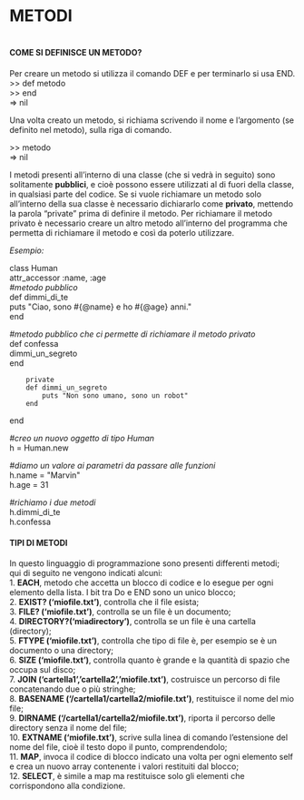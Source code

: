 # METODI <h1>      

#### COME SI DEFINISCE UN METODO? <h4> 
  
Per creare un metodo si utilizza il comando DEF e per terminarlo si usa END.      
\>> def metodo     
\>> end    
=> nil     
     
Una volta creato un metodo, si richiama scrivendo il nome e l’argomento (se definito nel metodo), sulla riga di comando.     
     
\>> metodo      
=> nil     
      
I metodi presenti all’interno di una classe (che si vedrà in seguito) sono solitamente **pubblici**, e cioè possono essere utilizzati al di fuori della 
classe, in qualsiasi parte del codice. Se si vuole richiamare un metodo solo all’interno della sua classe è necessario dichiararlo come **privato**, 
mettendo la parola “private” prima di definire il metodo. Per richiamare il metodo privato è necessario creare un altro metodo all’interno del 
programma che permetta di richiamare il metodo e così da poterlo utilizzare.

*Esempio:*    
          
class Human    
	attr_accessor :name, :age     
*#metodo pubblico*       
	def dimmi_di_te                  
		puts "Ciao, sono #{@name} e ho #{@age} anni."    
	end      
     
*#metodo pubblico che ci permette di richiamare il metodo privato*     
		def confessa    
			dimmi_un_segreto        
		end          
		      
		private      
		def dimmi_un_segreto           
			puts "Non sono umano, sono un robot"     
		end      
end    

*#creo un nuovo oggetto di tipo Human*    
h = Human.new   
   
*#diamo un valore ai parametri da passare alle funzioni*    
h.name = "Marvin"   
h.age = 31   
   
*#richiamo i due metodi*   
h.dimmi_di_te   
h.confessa   


#### TIPI DI METODI <h4>
In questo linguaggio di programmazione sono presenti differenti metodi;    
qui di seguito ne vengono indicati alcuni:        
	1. **EACH**, metodo che accetta un blocco di codice e lo esegue per ogni elemento della lista. I bit tra Do e END sono un unico blocco;      
	2. **EXIST? (‘miofile.txt’)**, controlla che il file esista;   
	3. **FILE? (‘miofile.txt’)**, controlla se un file è un documento;   
	4. **DIRECTORY?(‘miadirectory’)**, controlla se un file è una cartella (directory);    
	5. **FTYPE (‘miofile.txt’)**, controlla che tipo di file è, per esempio se è un documento o una directory;   
	6. **SIZE (‘miofile.txt’)**, controlla quanto è grande e la quantità di spazio che occupa sul disco;    
	7. **JOIN (‘cartella1’,’cartella2’,’miofile.txt’)**, costruisce un percorso di file concatenando due o più stringhe;     
	8. **BASENAME (‘/cartella1/cartella2/miofile.txt’)**, restituisce il nome del mio file;    
	9. **DIRNAME (‘/cartella1/cartella2/miofile.txt’)**, riporta il percorso delle directory senza il nome del file;       
   10. **EXTNAME (‘miofile.txt’)**, scrive sulla linea di comando l’estensione del nome del file, cioè il testo dopo il punto, comprendendolo;    
   11. **MAP**, invoca il codice di blocco indicato una volta per ogni elemento self e crea un nuovo array contenente i valori restituiti dal blocco;        
   12. **SELECT**, è simile a map ma restituisce solo gli elementi che corrispondono alla condizione.    

























 